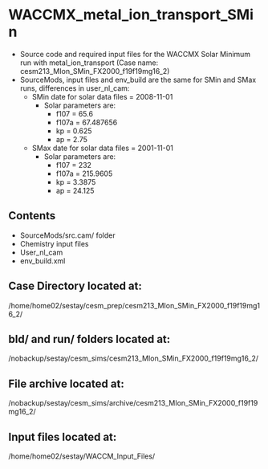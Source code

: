 # WACCMX_metal_ion_transport_SMin
- Source code and required input files for the WACCMX Solar Minimum run with metal_ion_transport (Case name: cesm213_MIon_SMin_FX2000_f19f19mg16_2)
- SourceMods, input files and env_build are the same for SMin and SMax runs, differences in user_nl_cam:
  - SMin date for solar data files = 2008-11-01
    - Solar parameters are:
      - f107 = 65.6
      - f107a = 67.487656
      - kp = 0.625
      - ap = 2.75
  - SMax date for solar data files = 2001-11-01
    - Solar parameters are:
      - f107 = 232
      - f107a = 215.9605
      - kp = 3.3875
      - ap = 24.125

## Contents
- SourceMods/src.cam/ folder
- Chemistry input files
- User_nl_cam
- env_build.xml


## Case Directory located at:
/home/home02/sestay/cesm_prep/cesm213_MIon_SMin_FX2000_f19f19mg16_2/

## bld/ and run/ folders located at:
/nobackup/sestay/cesm_sims/cesm213_MIon_SMin_FX2000_f19f19mg16_2/

## File archive located at:
/nobackup/sestay/cesm_sims/archive/cesm213_MIon_SMin_FX2000_f19f19mg16_2/

## Input files located at:
/home/home02/sestay/WACCM_Input_Files/
